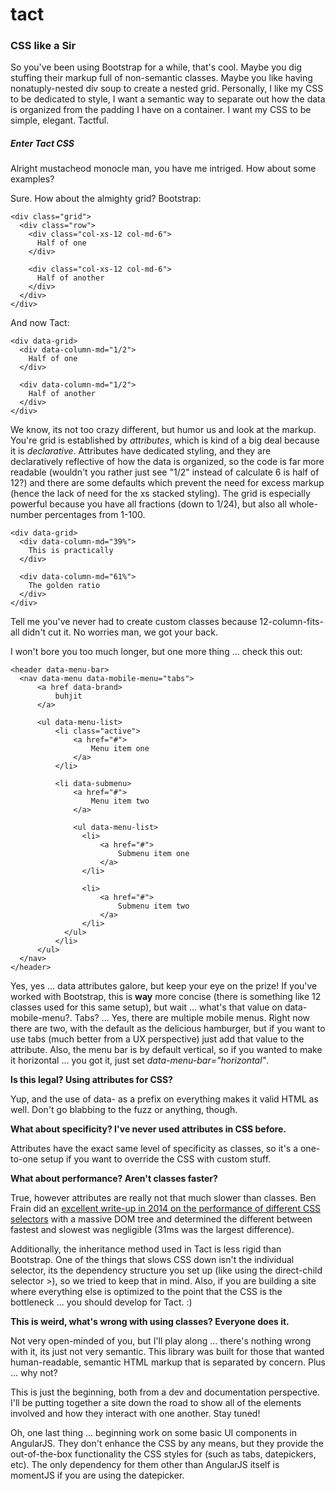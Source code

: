 # tact

### CSS like a Sir

So you've been using Bootstrap for a while, that's cool. Maybe you dig stuffing their markup full of non-semantic classes. Maybe you like having nonatuply-nested div soup to create a nested grid. Personally, I like my CSS to be dedicated to style, I want a semantic way to separate out how the data is organized from the padding I have on a container. I want my CSS to be simple, elegant. Tactful.

##### Enter Tact CSS

Alright mustacheod monocle man, you have me intriged. How about some examples?

Sure. How about the almighty grid? Bootstrap:
```
<div class="grid">
  <div class="row">
    <div class="col-xs-12 col-md-6">
      Half of one
    </div>
    
    <div class="col-xs-12 col-md-6">
      Half of another
    </div>
  </div>
</div>
```
And now Tact:
```
<div data-grid>
  <div data-column-md="1/2">
    Half of one
  </div>
  
  <div data-column-md="1/2">
    Half of another
  </div>
</div>
```
We know, its not too crazy different, but humor us and look at the markup. You're grid is established by *attributes*, which is kind of a big deal because it is *declarative*. Attributes have dedicated styling, and they are declaratively reflective of how the data is organized, so the code is far more readable (wouldn't you rather just see "1/2" instead of calculate 6 is half of 12?) and there are some defaults which prevent the need for excess markup (hence the lack of need for the xs stacked styling). The grid is especially powerful because you have all fractions (down to 1/24), but also all whole-number percentages from 1-100. 
```
<div data-grid>
  <div data-column-md="39%">
    This is practically
  </div>
  
  <div data-column-md="61%">
    The golden ratio
  </div>
</div>
```
Tell me you've never had to create custom classes because 12-column-fits-all didn't cut it. No worries man, we got your back.

I won't bore you too much longer, but one more thing ... check this out:
```
<header data-menu-bar>
  <nav data-menu data-mobile-menu="tabs">
      <a href data-brand>
          buhjit
      </a>
  
      <ul data-menu-list>
          <li class="active">
              <a href="#">
                  Menu item one
              </a>
          </li>
          
          <li data-submenu>
              <a href="#">
                  Menu item two
              </a>
              
              <ul data-menu-list>
                <li>
                    <a href="#">
                        Submenu item one
                    </a>
                </li>
                
                <li>
                    <a href="#">
                        Submenu item two
                    </a>
                </li>
            </ul>
          </li>
      </ul>
  </nav>
</header>
```
Yes, yes ... data attributes galore, but keep your eye on the prize! If you've worked with Bootstrap, this is **way** more concise (there is something like 12 classes used for this same setup), but wait ... what's that value on data-mobile-menu?. Tabs? ... Yes, there are multiple mobile menus. Right now there are two, with the default as the delicious hamburger, but if you want to use tabs (much better from a UX perspective) just add that value to the attribute. Also, the menu bar is by default vertical, so if you wanted to make it horizontal ... you got it, just set *data-menu-bar="horizontal"*.

**Is this legal? Using attributes for CSS?**

Yup, and the use of data- as a prefix on everything makes it valid HTML as well. Don't go blabbing to the fuzz or anything, though.

**What about specificity? I've never used attributes in CSS before.**

Attributes have the exact same level of specificity as classes, so it's a one-to-one setup if you want to override the CSS with custom stuff.

**What about performance? Aren't classes faster?**

True, however attributes are really not that much slower than classes. Ben Frain did an <a href="http://benfrain.com/css-performance-revisited-selectors-bloat-expensive-styles/" target="_blank">excellent write-up in 2014 on the performance of different CSS selectors</a> with a massive DOM tree and determined the different between fastest and slowest was negligible (31ms was the largest difference).

Additionally, the inheritance method used in Tact is less rigid than Bootstrap. One of the things that slows CSS down isn't the individual selector, its the dependency structure you set up (like using the direct-child selector >), so we tried to keep that in mind. Also, if you are building a site where everything else is optimized to the point that the CSS is the bottleneck ... you should develop for Tact. :)

**This is weird, what's wrong with using classes? Everyone does it.**

Not very open-minded of you, but I'll play along ... there's nothing wrong with it, its just not very semantic. This library was built for those that wanted human-readable, semantic HTML markup that is separated by concern. Plus ... why not?

This is just the beginning, both from a dev and documentation perspective. I'll be putting together a site down the road to show all of the elements involved and how they interact with one another. Stay tuned!

Oh, one last thing ... beginning work on some basic UI components in AngularJS. They don't enhance the CSS by any means, but they provide the out-of-the-box functionality the CSS styles for (such as tabs, datepickers, etc). The only dependency for them other than AngularJS itself is momentJS if you are using the datepicker.
